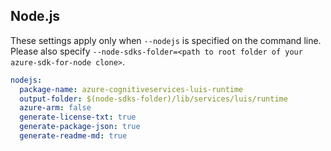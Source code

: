 ## Node.js

These settings apply only when `--nodejs` is specified on the command line.
Please also specify `--node-sdks-folder=<path to root folder of your azure-sdk-for-node clone>`.

``` yaml $(nodejs)
nodejs:
  package-name: azure-cognitiveservices-luis-runtime
  output-folder: $(node-sdks-folder)/lib/services/luis/runtime
  azure-arm: false
  generate-license-txt: true
  generate-package-json: true
  generate-readme-md: true
```
